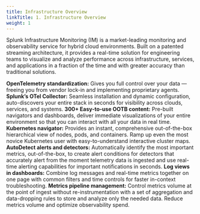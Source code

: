```yaml
---
title: Infrastructure Overview
linkTitle: 1. Infrastructure Overview
weight: 1
---
```


Splunk Infrastructure Monitoring (IM) is a market-leading monitoring and observability service for hybrid cloud
environments. Built on a patented streaming architecture, it provides a real-time solution for engineering teams to
visualize and analyze performance across infrastructure, services, and applications in a fraction of the time and with
greater accuracy than traditional solutions.

**OpenTelemetry standardization:** Gives you full control over your data — freeing you from vendor lock-in and implementing proprietary agents.
**Splunk’s OTel Collector:** Seamless installation and dynamic configuration, auto-discovers your entire stack in seconds for visibility across clouds, services, and systems.
**300+ Easy-to-use OOTB content:** Pre-built navigators and dashboards, deliver immediate visualizations of your
entire environment so that you can interact with all your data in real time.
**Kubernetes navigator:** Provides an instant, comprehensive out-of-the-box hierarchical view of nodes, pods, and containers.
Ramp up even the most novice Kubernetes user with
easy-to-understand interactive cluster maps.
**AutoDetect alerts and detectors:** Automatically identify the most important metrics, out-of-the-box, to create alert
conditions for detectors that accurately alert from the moment telemetry data is ingested and use real-time alerting
capabilities for important notifications in seconds.
**Log views in dashboards:** Combine log messages and real-time metrics together on one page with common filters
and time controls for faster in-context troubleshooting.
**Metrics pipeline management:** Control metrics volume at the point of ingest without re-instrumentation with a set of aggregation and data-dropping rules to store and analyze only the needed data. Reduce metrics volume and optimize
observability spend.
